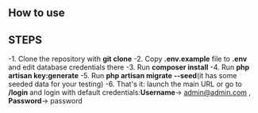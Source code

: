 ## How to use

## STEPS
-1. Clone the repository with **git clone**
-2. Copy **.env.example** file to **.env** and edit database credentials there 
-3. Run **composer install**
-4. Run **php artisan key:generate**
-5. Run **php artisan migrate --seed**(it has some seeded data for your testing)
-6. That's it: launch the main URL or go to **/login** and login with default credentials:**Username**-> admin@admin.com , **Password**-> password

